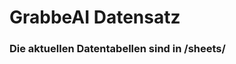

































































































































































# GrabbeAI Datensatz





### Die aktuellen Datentabellen sind in /sheets/


